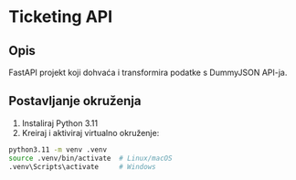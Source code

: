 # Ticketing API

## Opis
FastAPI projekt koji dohvaća i transformira podatke s DummyJSON API-ja.

## Postavljanje okruženja

1. Instaliraj Python 3.11  
2. Kreiraj i aktiviraj virtualno okruženje:
```bash
python3.11 -m venv .venv
source .venv/bin/activate  # Linux/macOS
.venv\Scripts\activate     # Windows
